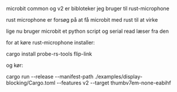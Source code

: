 microbit common og v2 er bibloteker jeg bruger til rust-microphone

rust microphone er forsøg på at få microbit med rust til at virke 

lige nu bruger microbit et python script og serial read læser fra den


for at køre rust-microphone installer:

cargo install probe-rs-tools flip-link

og kør:

cargo run --release --manifest-path ./examples/display-blocking/Cargo.toml --features v2 --target thumbv7em-none-eabihf
